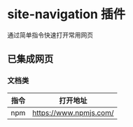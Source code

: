 # site-navigation 插件

通过简单指令快速打开常用网页

## 已集成网页

### 文档类

| 指令 |        打开地址        |
| ---- | :--------------------: |
| npm  | https://www.npmjs.com/ |
